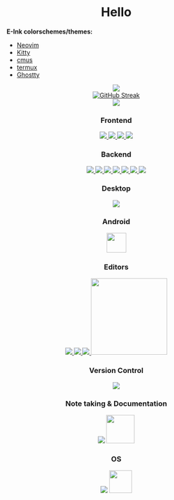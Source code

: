 <h1 align="center">Hello</h1>

<!-- **Looking for a job...** Preferably back-end development. -->

**E-Ink colorschemes/themes:**

* [Neovim](https://github.com/alexxGmZ/e-ink.nvim)
* [Kitty](https://github.com/alexxGmZ/e-ink.kitty)
* [cmus](https://github.com/alexxGmZ/e-ink.cmus)
* [termux](https://github.com/alexxGmZ/e-ink.termux)
* [Ghostty](https://github.com/alexxGmZ/e-ink.ghostty)

<p align="center">
   <a href="https://github.com/anuraghazra/github-readme-stats">
      <img src="https://github-readme-stats.vercel.app/api?username=alexxGmZ&count_private=true&theme=transparent&show_icons=true&hide_border=true">
   </a>
   <br>
   <a href="https://git.io/streak-stats">
      <img src="https://streak-stats.demolab.com/?user=alexxGmZ&theme=transparent&hide_border=true&date_format=j%20M%5B%20Y%5D" alt="GitHub Streak">
   </a>
   <br>
   <a href="https://github.com/anuraghazra/github-readme-stats">
      <img src="https://github-readme-stats.vercel.app/api/top-langs/?username=alexxGmZ&layout=pie&theme=transparent&langs_count=10&hide_border=true">
   </a>
</p>

<h3 align="center">Frontend</h3>
<p align="center">
   <a href="https://tailwindcss.com/">
      <img src="https://skillicons.dev/icons?i=tailwind">
   </a>
   <a href="https://getbootstrap.com/">
      <img src="https://skillicons.dev/icons?i=bootstrap">
   </a>
   <a href="https://developer.mozilla.org/en-US/docs/Web/JavaScript">
      <img src="https://skillicons.dev/icons?i=js">
   </a>
   <a href="https://developer.mozilla.org/en-US/docs/Web/HTML">
      <img src="https://skillicons.dev/icons?i=html">
   </a>
</p>

<h3 align="center">Backend</h3>
<p align="center">
   <a href="https://www.gnu.org/software/bash/">
      <img src="https://skillicons.dev/icons?i=bash">
   </a>
   <a href="https://expressjs.com/">
      <img src="https://skillicons.dev/icons?i=express">
   </a>
   <a href="https://go.dev/">
      <img src="https://skillicons.dev/icons?i=go">
   </a>
   <a href="https://www.lua.org/about.html">
      <img src="https://skillicons.dev/icons?i=lua">
   </a>
   <a href="https://nodejs.org/en">
      <img src="https://skillicons.dev/icons?i=nodejs">
   </a>
   <a href="https://www.mysql.com/">
      <img src="https://skillicons.dev/icons?i=mysql">
   </a>
   <a href="https://www.postgresql.org/">
      <img src="https://skillicons.dev/icons?i=postgres">
   </a>
</p>

<h3 align="center">Desktop</h3>
<p align="center">
   <a href="https://www.electronjs.org/">
      <img src="https://skillicons.dev/icons?i=electron">
   </a>
</p>

<h3 align="center">Android</h3>
<p align="center">
   <a href="https://capacitorjs.com/">
      <img src="https://www.svgrepo.com/show/353536/capacitorjs-icon.svg" width="45">
   </a>
</p>

<h3 align="center">Editors</h3>
<p align="center">
   <a href="https://www.vim.org/">
      <img src="https://skillicons.dev/icons?i=vim">
   </a>
   <a href="https://neovim.io/">
      <img src="https://skillicons.dev/icons?i=neovim">
   </a>
   <a href="https://www.sublimetext.com/">
      <img src="https://skillicons.dev/icons?i=sublime">
   </a>
   <a href="https://github.com/tmux/tmux/wiki">
      <img src="https://github.com/tmux/tmux/raw/master/logo/tmux-logo-medium.png?raw=true" width="175">
   </a>
</p>

<h3 align="center">Version Control</h3>
<p align="center">
   <a href="https://skillicons.dev">
      <img src="https://skillicons.dev/icons?i=git,github">
   </a>
</p>

<h3 align="center">Note taking & Documentation</h3>
<p align="center">
   <a href="https://skillicons.dev" style="text-decoration: none">
      <img src="https://skillicons.dev/icons?i=markdown">
   </a>
   <img src="https://entangled.github.io/bootstrap/img/pandoc.png" width="65">
</p>

<h3 align="center">OS</h3>
<p align="center">
   <a href="https://skillicons.dev" style="text-decoration: none">
      <img src="https://skillicons.dev/icons?i=linux,mint">
   </a>
   <img src="https://www.svgrepo.com/show/452201/fedora.svg" width="52">
</p>
